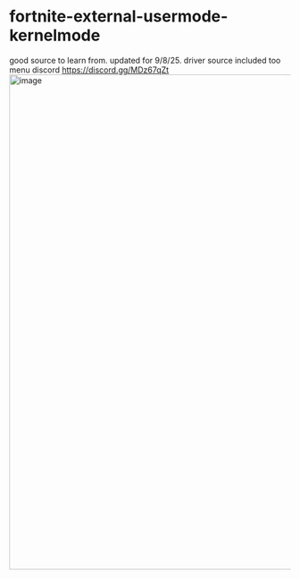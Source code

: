 # fortnite-external-usermode-kernelmode
good source to learn from. updated for 9/8/25. driver source included too menu
discord https://discord.gg/MDz67qZt
<img width="1675" height="885" alt="image" src="https://github.com/user-attachments/assets/e5ae1906-4f0f-4ea7-8a55-52a445c9705c" />
                                                                                                                                                                                              